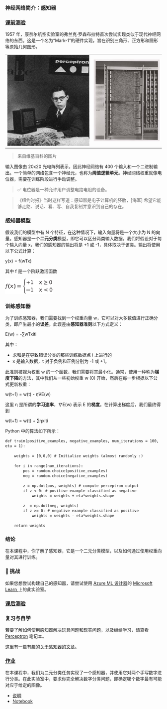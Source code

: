 ### 神经网络简介：感知器

### [ 课前测验](https://red-field-0a6ddfd03.1.azurestaticapps.net/quiz/103)

1957 年，康奈尔航空实验室的弗兰克·罗森布拉特首次尝试实现类似于现代神经网络的东西。这是一个名为“Mark-1”的硬件实现，旨在识别三角形、正方形和圆形等原始几何图形。

|                                                              |                                                              |
| ------------------------------------------------------------ | ------------------------------------------------------------ |
| [![Frank Rosenblatt](https://github.com/happyzjp/AI-For-Beginners/raw/main/translations/zh_cn/3-NeuralNetworks/03-Perceptron/images/Rosenblatt-wikipedia.jpg)](https://github.com/happyzjp/AI-For-Beginners/blob/main/translations/zh_cn/3-NeuralNetworks/03-Perceptron/images/Rosenblatt-wikipedia.jpg) | [![The Mark 1 Perceptron](https://github.com/happyzjp/AI-For-Beginners/raw/main/translations/zh_cn/3-NeuralNetworks/03-Perceptron/images/Mark_I_perceptron_wikipedia.jpg)](https://github.com/happyzjp/AI-For-Beginners/blob/main/translations/zh_cn/3-NeuralNetworks/03-Perceptron/images/Mark_I_perceptron_wikipedia.jpg) |

>  来自维基百科的图片

输入图像由 20x20 光电阵列表示，因此神经网络有 400 个输入和一个二进制输出。一个简单的网络包含一个神经元，也称为**阈值逻辑单元**。神经网络权重就像电位器，需要在训练阶段进行手动调整。

> ✅ 电位器是一种允许用户调整电路电阻的设备。

> 《纽约时报》当时这样写道：感知器是电子计算机的胚胎，[海军] 希望它能够走路、说话、看、写、自我复制并意识到自己的存在。

###  感知器模型

假设我们的模型中有 N 个特征，在这种情况下，输入向量将是一个大小为 N 的向量。感知器是一个**二元分类**模型，即它可以区分两类输入数据。我们将假设对于每个输入向量 x，我们的感知器的输出将是 +1 或 -1，具体取决于该类。输出将使用以下公式计算：

y(x) = f(wTx)

其中 f 是一个阶跃激活函数

[![img](https://github.com/happyzjp/AI-For-Beginners/raw/main/translations/zh_cn/3-NeuralNetworks/03-Perceptron/images/activation-func.png)](https://github.com/happyzjp/AI-For-Beginners/blob/main/translations/zh_cn/3-NeuralNetworks/03-Perceptron/images/activation-func.png)

###  训练感知器

为了训练感知器，我们需要找到一个权重向量 w，它可以对大多数值进行正确分类，即产生最小的**误差**。此误差由**感知器准则**以下方式定义：

E(w) = -∑wTxiti

 其中：

- 求和是在导致错误分类的那些训练数据点 i 上进行的
- x 是输入数据，t 对于负例和正例分别为 -1 或 +1。

此准则被视为权重 w 的一个函数，我们需要将其最小化。通常，使用一种称为**梯度下降**的方法，其中我们从一些初始权重 w (0) 开始，然后在每一步根据以下公式更新权重：

w(t+1) = w(t) - η∇E(w)

这里 η 是所谓的**学习速率**，∇E(w) 表示 E 的**梯度**。在计算出梯度后，我们最终得到

w(t+1) = w(t) + ∑ηxiti

Python 中的算法如下所示：

```
def train(positive_examples, negative_examples, num_iterations = 100, eta = 1):

    weights = [0,0,0] # Initialize weights (almost randomly :)
        
    for i in range(num_iterations):
        pos = random.choice(positive_examples)
        neg = random.choice(negative_examples)

        z = np.dot(pos, weights) # compute perceptron output
        if z < 0: # positive example classified as negative
            weights = weights + eta*weights.shape

        z  = np.dot(neg, weights)
        if z >= 0: # negative example classified as positive
            weights = weights - eta*weights.shape

    return weights
```

###  结论

在本课程中，你了解了感知器，它是一个二元分类模型，以及如何通过使用权重向量对其进行训练。

###  🚀 挑战

如果您想尝试构建自己的感知器，请尝试使用 [Azure ML  设计器](https://docs.microsoft.com/en-us/azure/machine-learning/concept-designer?WT.mc_id=academic-77998-cacaste)的 [Microsoft Learn ](https://docs.microsoft.com/en-us/azure/machine-learning/component-reference/two-class-averaged-perceptron?WT.mc_id=academic-77998-cacaste) 上的此实验室。

### [ 课后测验](https://red-field-0a6ddfd03.1.azurestaticapps.net/quiz/203)

###  复习与自学

若要了解如何使用感知器解决玩具问题和现实问题，以及继续学习，请查看 [Perceptron](https://chat.openai.com/c/Perceptron.ipynb) 笔记本。

这里有一篇有趣的[关于感知器的文章](https://towardsdatascience.com/what-is-a-perceptron-basics-of-neural-networks-c4cfea20c590)。

### [ 作业](https://github.com/happyzjp/AI-For-Beginners/blob/main/translations/zh_cn/3-NeuralNetworks/03-Perceptron/lab/README.md)

在本课程中，我们为二元分类任务实现了一个感知器，并使用它对两个手写数字进行分类。在此实验室中，要求你完全解决数字分类问题，即确定哪个数字最有可能对应于给定的图像。

- [说明](https://github.com/happyzjp/AI-For-Beginners/tree/main/translations/zh_cn/3-NeuralNetworks/03-Perceptron/lab/README.md)
- [ Notebook](https://github.com/happyzjp/AI-For-Beginners/tree/main/translations/zh_cn/3-NeuralNetworks/03-Perceptron/lab/PerceptronMultiClass.ipynb)
